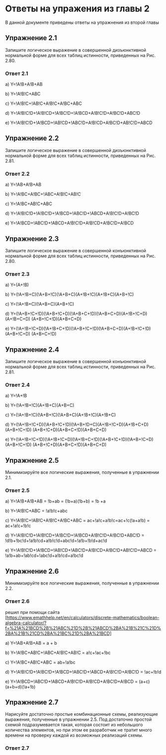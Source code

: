 # Ответы на упражения из главы 2

В данной документе приведены ответы на упражнения из второй главы

## Упражнение 2.1

Запишите логическое выражение в совершенной дизъюнктивной нормальной форме для
всех таблиц истинности, приведенных на Рис. 2.80.

### Ответ 2.1

a) Y=!A!B+A!B+AB

b) Y=!A!B!C+ABC

c) Y=!A!B!C+!AB!C+A!B!C+A!BC+ABC

d) Y=!A!B!C!D+!A!B!CD+!A!BC!D+!A!BCD+A!B!C!D+A!BC!D+ABC!D

e) Y=!A!B!C!D+!A!BCD+!AB!CD+!ABC!D+A!B!CD+A!BC!D+AB!C!D+ABCD

## Упражнение 2.2

Запишите логическое выражение в совершенной дизъюнктивной нормальной форме для
всех таблиц истинности, приведенных на Рис. 2.81.

### Ответ 2.2

a) Y=!AB+A!B+AB

b) Y=!A!BC+A!BC+!ABC+A!B!C+AB!C

c) Y=!A!BC+AB!C+ABC

d) Y=!A!B!C!D+!A!BC!D+!A!BCD+!ABC!D+!ABCD+A!B!C!D+A!BC!D

e) Y=!A!BCD+!ABC!D+!ABCD+A!B!C!D+A!B!CD+A!BC!D+A!BCD

## Упражнение 2.3

Запишите логическое выражение в совершенной конъюнктивной нормальной форме для
всех таблиц истинности, приведенных на Рис. 2.80.

### Ответ 2.3

a) Y=(A+!B)

b) Y=(!A+!B+C)(!A+B+!C)(!A+B+C)(A+!B+!C)(A+!B+C)(A+B+!C)

c) Y=(!A+!B+C)(!A+B+C)(A+B+!C)

d) Y=(!A+B+!C+!D)(!A+B+!C+D)(!A+B+C+!D)(!A+B+C+D)(A+!B+!C+D)(A+!B+C+D)
(A+B+!C+!D)(A+B+C+D)

e) Y=(!A+!B+!C+D)(!A+!B+C+!D)(!A+B+!C+!D)(!A+B+C+D)(A+!B+!C+!D)(A+B+!C+D)
(A+B+C+!D)

## Упражнение 2.4

Запишите логическое выражение в совершенной конъюнктивной нормальной форме для
всех таблиц истинности, приведенных на Рис. 2.81.

### Ответ 2.4

a) Y=!A+!B

b) Y=(!A+!B+!C)(A+!B+C)(A+B+C)

c) Y=(!A+!B+!C)(!A+B+!C)(!A+B+C)(A+!B+!C)(A+!B+C)

d) Y=(!A+!B+!C+D)(!A+B+!C+!D)(!A+B+!D+C)(A+!B+!C+D)(A+!B+C+D)(A+B+!C+!D)
(A+B+!C+D)(A+B+C+!D)(A+B+C+D)

e) Y=(!A+!B+!C+!D)(!A+!B+!C+D)(!A+!B+C+!D)(!A+B+!C+!D)(!A+B+!C+D)(A+B+!C+!D)
(A+B+!C+D)(A+B+C+!D)(A+B+C+D)

## Упражнение 2.5

Минимизируйте все логические выражения, полученные в упражнении 2.1.

### Ответ 2.5


a) Y=!A!B+A!B+AB = !b+ab = (!b+a)(!b+b) = !b +a 

b) Y=!A!B!C+ABC = !a!b!c+abc

c) Y=!A!B!C+!AB!C+A!B!C+A!BC+ABC = ac+!a!c+a!b!c=ac+!c(!a+a!b) = ac+!a!c+!b!c

d) Y=!A!B!C!D+!A!B!CD+!A!BC!D+!A!BCD+A!B!C!D+A!BC!D+ABC!D
= !d!b+!bc!d+!a!b!cd+a!b!c!d+abc!d=!a!b+!b!d+ac!d

e) Y=!A!B!C!D+!A!BCD+!AB!CD+!ABC!D+A!B!CD+A!BC!D+AB!C!D+ABCD
= !a!b+ab+!ab!cd+!abc!d+a!b!cd+a!bc!d

## Упражнение 2.6

Минимизируйте все логические выражения, полученные в упражнении 2.2.

### Ответ 2.6

  решил при помощи сайта [https://www.emathhelp.net/en/calculators/discrete-mathematics/boolean-algebra-calculator/?f=%21A%21BCD%2B%21ABC%21D%2B%21ABCD%2BA%21B%21C%21D%2BA%21B%21CD%2BA%21BC%21D%2BA%21BCD]

a) Y=!AB+A!B+AB = a + b

b) Y=!A!BC+AB!C+!ABC+A!B!C+AB!C = a!c+!ac+!bc

c) Y=!A!BC+AB!C+ABC = ab+!a!bc

d) Y=!A!B!C!D+!A!BC!D+!A!BCD+!ABC!D+!ABCD+A!B!C!D+A!BC!D = !ac+!b!d

e) Y=!A!BCD+!ABC!D+!ABCD+A!B!C!D+A!B!CD+A!BC!D+A!BCD = (a+c)(a+b+d)(!a+!b)

## Упражнение 2.7

Нарисуйте достаточно простые комбинационные схемы, реализующие выражения,
полученные в упражнении 2.5. Под достаточно простой схемой подразумевается
такая, которая состоит из небольшого количества элементов, но при этом ее
разработчик не тратит много времени на проверку каждой из возможных
реализаций схемы.

### Ответ 2.7


